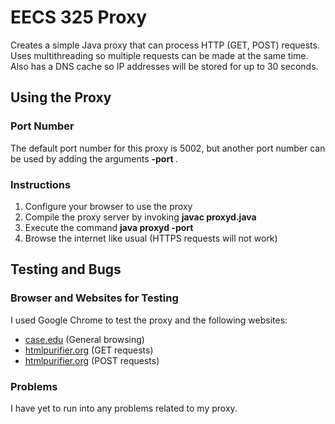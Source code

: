 # EECS 325 Proxy

Creates a simple Java proxy that can process HTTP (GET, POST) requests. Uses multithreading
so multiple requests can be made at the same time. Also has a DNS cache so IP addresses
will be stored for up to 30 seconds.

## Using the Proxy

### Port Number

The default port number for this proxy is 5002, but another port number can be used by
adding the arguments **-port <number>**.

### Instructions

1. Configure your browser to use the proxy
2. Compile the proxy server by invoking **javac proxyd.java**
3. Execute the command **java proxyd -port <number>**
4. Browse the internet like usual (HTTPS requests will not work)

## Testing and Bugs

### Browser and Websites for Testing

I used Google Chrome to test the proxy and the following websites:

* [case.edu](https://www.case.edu) (General browsing)
* [htmlpurifier.org](http://htmlpurifier.org/demo.php) (GET requests)
* [htmlpurifier.org](http://htmlpurifier.org/demo.php?post) (POST requests)

### Problems

I have yet to run into any problems related to my proxy.

